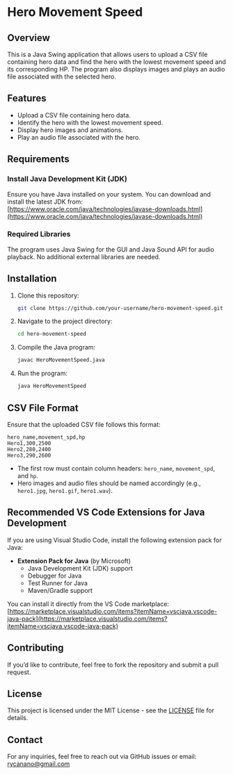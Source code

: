 # Hero Movement Speed

## Overview
This is a Java Swing application that allows users to upload a CSV file containing hero data and find the hero with the lowest movement speed and its corresponding HP. The program also displays images and plays an audio file associated with the selected hero.

## Features
- Upload a CSV file containing hero data.
- Identify the hero with the lowest movement speed.
- Display hero images and animations.
- Play an audio file associated with the hero.

## Requirements
### Install Java Development Kit (JDK)
Ensure you have Java installed on your system. You can download and install the latest JDK from:
[https://www.oracle.com/java/technologies/javase-downloads.html](https://www.oracle.com/java/technologies/javase-downloads.html)

### Required Libraries
The program uses Java Swing for the GUI and Java Sound API for audio playback. No additional external libraries are needed.

## Installation
1. Clone this repository:
   ```sh
   git clone https://github.com/your-username/hero-movement-speed.git
   ```
2. Navigate to the project directory:
   ```sh
   cd hero-movement-speed
   ```
3. Compile the Java program:
   ```sh
   javac HeroMovementSpeed.java
   ```
4. Run the program:
   ```sh
   java HeroMovementSpeed
   ```

## CSV File Format
Ensure that the uploaded CSV file follows this format:
```
hero_name,movement_spd,hp
Hero1,300,2500
Hero2,280,2400
Hero3,290,2600
```
- The first row must contain column headers: `hero_name`, `movement_spd`, and `hp`.
- Hero images and audio files should be named accordingly (e.g., `hero1.jpg`, `hero1.gif`, `hero1.wav`).

## Recommended VS Code Extensions for Java Development
If you are using Visual Studio Code, install the following extension pack for Java:
- **Extension Pack for Java** (by Microsoft)
  - Java Development Kit (JDK) support
  - Debugger for Java
  - Test Runner for Java
  - Maven/Gradle support

You can install it directly from the VS Code marketplace:
[https://marketplace.visualstudio.com/items?itemName=vscjava.vscode-java-pack](https://marketplace.visualstudio.com/items?itemName=vscjava.vscode-java-pack)

## Contributing
If you’d like to contribute, feel free to fork the repository and submit a pull request.

## License
This project is licensed under the MIT License - see the [LICENSE](LICENSE) file for details.

## Contact
For any inquiries, feel free to reach out via GitHub issues or email: rycanano@gmail.com

